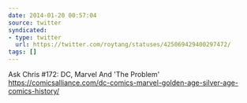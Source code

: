 ```yaml
---
date: 2014-01-20 00:57:04
source: twitter
syndicated:
- type: twitter
  url: https://twitter.com/roytang/statuses/425069429400297472/
tags: []
---
```


Ask Chris #172: DC, Marvel And 'The Problem' https://comicsalliance.com/dc-comics-marvel-golden-age-silver-age-comics-history/